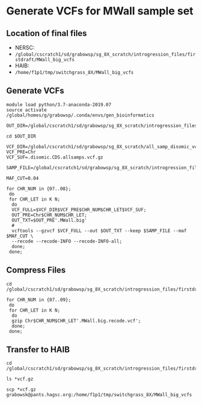 # Generate VCFs for MWall sample set

## Location of final files
* NERSC:
 * `/global/cscratch1/sd/grabowsp/sg_8X_scratch/introgression_files/firstdraft/MWall_big_vcfs`
* HAIB:
 * `/home/f1p1/tmp/switchgrass_8X/MWall_big_vcfs`

## Generate VCFs
```
module load python/3.7-anaconda-2019.07
source activate /global/homes/g/grabowsp/.conda/envs/gen_bioinformatics

OUT_DIR=/global/cscratch1/sd/grabowsp/sg_8X_scratch/introgression_files/firstdraft/MWall_big_vcfs/

cd $OUT_DIR

VCF_DIR=/global/cscratch1/sd/grabowsp/sg_8X_scratch/all_samp_disomic_vcfs/
VCF_PRE=Chr
VCF_SUF=.disomic.CDS.allsamps.vcf.gz

SAMP_FILE=/global/cscratch1/sd/grabowsp/sg_8X_scratch/introgression_files/firstdraft/MWall_sampnames.txt

MAF_CUT=0.04

for CHR_NUM in {07..08};
 do
 for CHR_LET in K N;
  do
  VCF_FULL=$VCF_DIR$VCF_PRE$CHR_NUM$CHR_LET$VCF_SUF;
  OUT_PRE=Chr$CHR_NUM$CHR_LET;
  OUT_TXT=$OUT_PRE'.MWall.big'
  #
  vcftools --gzvcf $VCF_FULL --out $OUT_TXT --keep $SAMP_FILE --maf $MAF_CUT \
  --recode --recode-INFO --recode-INFO-all;
  done;
 done;
```

## Compress Files
```
cd /global/cscratch1/sd/grabowsp/sg_8X_scratch/introgression_files/firstdraft/MWall_big_vcfs

for CHR_NUM in {07..09};
 do
 for CHR_LET in K N;
  do
  gzip Chr$CHR_NUM$CHR_LET'.MWall.big.recode.vcf';
  done;
 done;
```

## Transfer to HAIB
```
cd /global/cscratch1/sd/grabowsp/sg_8X_scratch/introgression_files/firstdraft/MWall_big_vcfs

ls *vcf.gz

scp *vcf.gz grabowsk@pants.hagsc.org:/home/f1p1/tmp/switchgrass_8X/MWall_big_vcfs
```

